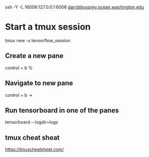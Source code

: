 ssh -Y -L 16006:127.0.0.1:6006 darrd@osprey.ocean.washington.edu


# Start a tmux session

tmux new -s tensorflow_session

## Create a new pane
control + b %
## Navigate to new pane
control + b ->

## Run tensorboard in one of the panes
tensorboard --logdir=logs 


## tmux cheat sheat

https://tmuxcheatsheet.com/
